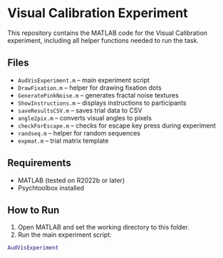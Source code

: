 # Visual Calibration Experiment

This repository contains the MATLAB code for the Visual Calibration experiment, including all helper functions needed to run the task.

## Files

- `AudVisExperiment.m` – main experiment script  
- `DrawFixation.m` – helper for drawing fixation dots  
- `GeneratePinkNoise.m` – generates fractal noise textures  
- `ShowInstructions.m` – displays instructions to participants  
- `saveResultsCSV.m` – saves trial data to CSV  
- `angle2pix.m` – converts visual angles to pixels  
- `checkForEscape.m` – checks for escape key press during experiment  
- `randseq.m` – helper for random sequences  
- `expmat.m` – trial matrix template  

## Requirements

- MATLAB (tested on R2022b or later)  
- Psychtoolbox installed  

## How to Run

1. Open MATLAB and set the working directory to this folder.  
2. Run the main experiment script:  
```matlab
AudVisExperiment
